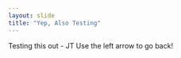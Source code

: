 ```yaml
---
layout: slide
title: "Yep, Also Testing"
---
```

Testing this out - JT
Use the left arrow to go back!
